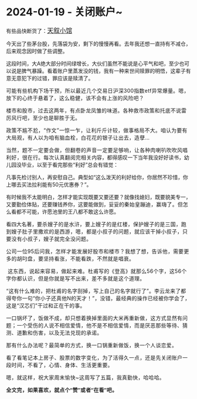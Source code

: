 # 2024-01-19 - 关闭账户~

<p style="visibility: visible;">有些品快断货了：<a class="weapp_text_link js_weapp_entry wx_tap_link js_wx_tap_highlight" style="font-size: 17px; visibility: visible;" data-miniprogram-appid="wx2e9d304ca0c18079" data-miniprogram-path="pages/tab/one/index" data-miniprogram-applink="" data-miniprogram-nickname="天叙小馆" href="" data-miniprogram-type="text" data-miniprogram-servicetype="">天叙小馆</a></p><p style="visibility: visible;">今天出了些茅台股，先落袋为安，剩下的慢慢再看。去年我还想一直持有不减仓，后来观念因时做了些调整。</p><p style="visibility: visible;">这段时间，大A绝大部分时间绿增长，大伙们虽然不能说是心平气和吧，至少也可以说是脾气暴躁。看着账户里蒸发没的钱，我有一种来世间赎罪的明悟，这辈子有意无意犯下的过错，罪应该是赎清了。</p><p style="visibility: visible;"><span style="letter-spacing: 0.578px; text-wrap: wrap; visibility: visible;">可能</span><span style="letter-spacing: 0.578px; text-wrap: wrap; visibility: visible;">有些</span><span style="letter-spacing: 0.578px; text-wrap: wrap; visibility: visible;">机构下场干预，所以最近几个交易日沪深300指数etf异常爆量。<span style="letter-spacing: 0.578px; text-wrap: wrap; visibility: visible;">嗯，</span><span style="font-size: var(--articleFontsize); letter-spacing: 0.034em; text-wrap: wrap; visibility: visible;">放下的心终于悬着了，</span><span style="font-size: var(--articleFontsize); letter-spacing: 0.034em; text-wrap: wrap; visibility: visible;">这么稳健，该不会有上涨的风险吧？</span></span></p><p style="visibility: visible;"><span style="letter-spacing: 0.578px; text-wrap: wrap; visibility: visible;"><span style="font-size: var(--articleFontsize); letter-spacing: 0.034em; text-wrap: wrap; visibility: visible;">楼市和股市，过去这两年，有点卧龙凤雏的味道。各种</span></span><span style="font-size: var(--articleFontsize); letter-spacing: 0.034em; visibility: visible;">救市政策和托底不说雷厉风行吧，至少也是聊胜于无。</span></p><p style="visibility: visible;"><span style="font-size: var(--articleFontsize); letter-spacing: 0.034em; visibility: visible;"><span style="text-wrap: wrap; letter-spacing: 0.578px; visibility: visible;">政策不尴不尬，“</span><span style="text-wrap: wrap; letter-spacing: 0.578px; visibility: visible;">作文”</span><span style="text-wrap: wrap; letter-spacing: 0.578px; visibility: visible;">一惊一乍，让利斤斤计较，做事格局不大。</span><span style="text-wrap: wrap; letter-spacing: 0.578px; visibility: visible;">咱认为要有大局观，有人以为咱有脑血栓，</span><span style="text-wrap: wrap; letter-spacing: 0.578px; visibility: visible;">白花花的银子让出去</span><span style="text-wrap: wrap; letter-spacing: 0.578px; visibility: visible;">，造孽…</span></span><span style="font-size: var(--articleFontsize); letter-spacing: 0.578px; visibility: visible;"></span></p><p style="visibility: visible;"><span style="letter-spacing: 0.578px; text-wrap: wrap; visibility: visible;"></span><span style="letter-spacing: 0.578px; text-wrap: wrap; visibility: visible;">当然，题不一定要会做，但翻卷的声音一定要足够响，让各种肉喇叭吹吹风唱利好，很在行。每次认真翻阅完相关</span>内容，都得感叹一下当年我没好好读书，幼儿园没毕业，以至于看完那些“利好”总会有错觉：</p><p style="visibility: visible;">凡事先检讨别人，再安慰自己。典型如“这么泼天的利好给你，你居然不珍惜，你上哪去买法拉利能有50元优惠券？”。<span style="font-size: var(--articleFontsize); letter-spacing: 0.034em; visibility: visible;"></span></p><p style="visibility: visible;">有时候我不太能明白，怎样才能实现既要又要还要？就像找媳妇，既要貌美专一，又要勤俭体贴，还要赚钱养你，这要能做到，妥妥的<span style="letter-spacing: 0.578px; text-wrap: wrap; visibility: visible;">秦始皇蹦迪，赢嗨了。但</span>怎么看都不可能，许愿池里的王八都不敢这么许愿。</p><p style="visibility: visible;">看四大名著，<span style="letter-spacing: 0.578px; text-wrap: wrap; visibility: visible;">要杀嫂子的是水浒，要上嫂子的是红楼，保护嫂子的是三国，跑到嫂子肚子里撒欢的是西游，嗯，都是小叔子的问题，就应该干掉小叔子，只要没有小叔子，嫂子就完全没问题。</span></p><p style="letter-spacing: 0.578px; text-wrap: wrap; visibility: visible;"><span style="letter-spacing: 0.578px; visibility: visible;">公司一位95后问我，<span style="letter-spacing: 0.578px; text-wrap: wrap; visibility: visible;">怎样才</span><span style="letter-spacing: 0.578px; text-wrap: wrap; visibility: visible;">能</span><span style="letter-spacing: 0.578px; text-wrap: wrap; visibility: visible;">发展好股市和楼市？</span><span style="letter-spacing: 0.578px; text-wrap: wrap; visibility: visible;">我想了想，告诉他，需要更多的胡</span><span style="letter-spacing: 0.578px; text-wrap: wrap; visibility: visible;">叼盘</span><span style="letter-spacing: 0.578px; text-wrap: wrap; visibility: visible;">，</span><span style="letter-spacing: 0.578px; text-wrap: wrap; visibility: visible;">要坚持看涨，不能看跌，</span><span style="letter-spacing: 0.578px; text-wrap: wrap; visibility: visible;">不然就是唱衰</span><span style="letter-spacing: 0.578px; text-wrap: wrap; visibility: visible;">。</span></span></p><p style="letter-spacing: 0.578px; text-wrap: wrap; visibility: visible;"><span style="letter-spacing: 0.578px; visibility: visible;"></span><span style="letter-spacing: 0.578px; font-size: var(--articleFontsize); visibility: visible;">&nbsp;这东西，说起来容易，做起来难。杜甫写的《登高》就那么56个字，这56个字你都认识，但是你就是写不出来，差不多就是这个道理。</span></p><p style="text-wrap: wrap; letter-spacing: 0.578px; visibility: visible;"><span style="font-size: var(--articleFontsize); letter-spacing: 0.034em; visibility: visible;">“这有什么难的，把杜甫的名字刮掉，写上自己的名字就行了”。李云龙来了都得夸你一句“你小子还真他N的天才！”，没错，最经典的操作已经被你学会了，这是“汉芯们”干过和正在干的事。</span></p><p><span style="letter-spacing: 0.578px;text-wrap: wrap;"><span style="letter-spacing: 0.578px;text-wrap: wrap;">一口锅坏了，饭做不成，却只想着换掉里面的大米再重新做，这方式显然有问题；</span></span><span style="letter-spacing: 0.578px;font-size: var(--articleFontsize);">一个受伤的人</span><span style="letter-spacing: 0.578px;font-size: var(--articleFontsize);">说不相信</span><span style="letter-spacing: 0.578px;font-size: var(--articleFontsize);">爱情</span><span style="letter-spacing: 0.578px;font-size: var(--articleFontsize);">，他不是不相信爱情，而是</span><span style="letter-spacing: 0.578px;font-size: var(--articleFontsize);">厌恶那些等待、猜测、道歉和伤害，以及无法兑现的承诺。</span></p><p><span style="letter-spacing: 0.578px;text-wrap: wrap;"><span style="letter-spacing: 0.578px;text-wrap: wrap;"><span style="letter-spacing: 0.578px;text-wrap: wrap;">那有什么办法呢？最简单的方式，换一口锅重新做饭，换一个人谈恋爱。</span></span></span></p><p><span style="font-size: var(--articleFontsize);letter-spacing: 0.034em;"><span style="letter-spacing: 0.578px;text-wrap: wrap;">看了看笔记本上房子、股票的数字变化，为了活得久一点，还是先关闭账户一段时间，不看了，心情、</span><span style="letter-spacing: 0.578px;text-wrap: wrap;">身体、生活更</span><span style="letter-spacing: 0.578px;text-wrap: wrap;">重要。</span></span></p><p><span style="font-size: var(--articleFontsize);letter-spacing: 0.034em;"><span style="letter-spacing: 0.578px;text-wrap: wrap;">嗯，就这样，祝大家周末愉快~</span></span><span style="font-size: var(--articleFontsize);letter-spacing: 0.578px;">这周</span><span style="font-size: var(--articleFontsize);letter-spacing: 0.578px;">写了五篇，</span><span style="font-size: var(--articleFontsize);letter-spacing: 0.578px;">我真</span><span style="font-size: var(--articleFontsize);letter-spacing: 0.578px;">勤快</span><span style="font-size: var(--articleFontsize);letter-spacing: 0.578px;">，哈哈哈。</span><span style="letter-spacing: 0.578px;font-size: var(--articleFontsize);"></span></p><p style="margin-bottom: 0px;"><span style="letter-spacing: 0.578px;text-wrap: wrap;"><strong style="outline: 0px;font-family: system-ui, -apple-system, BlinkMacSystemFont, &quot;Helvetica Neue&quot;, &quot;PingFang SC&quot;, &quot;Hiragino Sans GB&quot;, &quot;Microsoft YaHei UI&quot;, &quot;Microsoft YaHei&quot;, Arial, sans-serif;text-wrap: wrap;letter-spacing: 0.544px;background-color: rgb(255, 255, 255);color: rgb(34, 34, 34);font-size: 16px;"><span style="outline: 0px;font-size: 14px;">全文完，如果喜欢，就点个“赞”或者“在看”吧。</span></strong></span></p><p style="display: none;"><mp-style-type data-value="3"></mp-style-type></p>